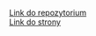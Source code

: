 [Link do repozytorium](https://github.com/JMasalski/weather_application/tree/main)\
[Link do strony](https://weather-application-liard-chi.vercel.app)